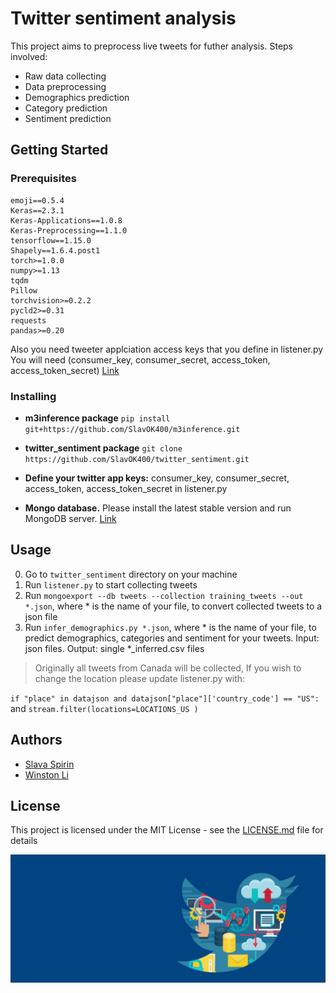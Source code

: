 # Twitter sentiment analysis

This project aims to preprocess live tweets for futher analysis. Steps involved:
* Raw data collecting
* Data preprocessing 
* Demographics prediction
* Category prediction
* Sentiment prediction

## Getting Started
### Prerequisites
```
emoji==0.5.4
Keras==2.3.1
Keras-Applications==1.0.8
Keras-Preprocessing==1.1.0
tensorflow==1.15.0
Shapely==1.6.4.post1
torch>=1.0.0
numpy>=1.13
tqdm
Pillow
torchvision>=0.2.2
pycld2>=0.31
requests
pandas>=0.20
```
Also you need tweeter applciation access keys that you define in listener.py 
You will need (consumer_key, consumer_secret, access_token, access_token_secret) [Link](https://developer.twitter.com/en/docs/basics/authentication/oauth-1-0a)

### Installing
* **m3inference package**
`pip install git+https://github.com/SlavOK400/m3inference.git`

* **twitter_sentiment package**
`git clone https://github.com/SlavOK400/twitter_sentiment.git`

* **Define your twitter app keys:**
consumer_key, consumer_secret, access_token, access_token_secret in listener.py 

* **Mongo database.**
Please install the latest stable version and run MongoDB server. [Link](https://docs.mongodb.com/v3.2/administration/install-on-linux/)

## Usage
0. Go to `twitter_sentiment` directory on your machine
1. Run `listener.py` to start collecting tweets
2. Run `mongoexport --db tweets --collection training_tweets --out *.json`, where * is the name of your file, to convert collected tweets to a json file
3. Run `infer_demographics.py *.json`, where * is the name of your file, to predict demographics, categories and sentiment for your tweets. Input: json files. Output: single *_inferred.csv files

> Originally all tweets from Canada will be collected, If you wish to change the location please update listener.py with:

`if "place" in datajson and datajson["place"]['country_code'] == "US":`
and
`stream.filter(locations=LOCATIONS_US )`

## Authors
*  [Slava Spirin](https://www.linkedin.com/in/slava-spirin/)
*  [Winston Li](https://www.linkedin.com/in/winstonl/)

## License
This project is licensed under the MIT License - see the [LICENSE.md](LICENSE.md) file for details

 <img src="project_logo.jpg">
